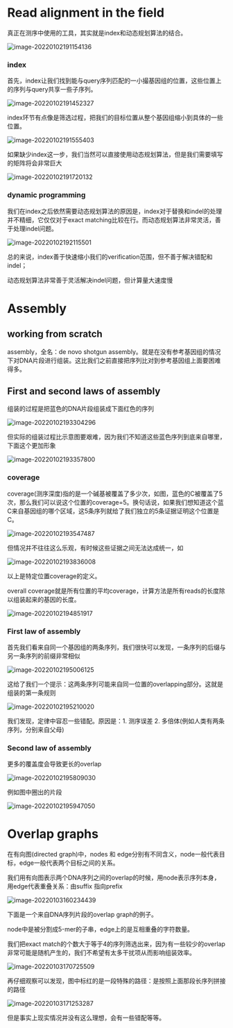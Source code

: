 # Read alignment in the field

真正在测序中使用的工具，其实就是index和动态规划算法的结合。

![image-20220102191154136](https://gitee.com/joy_thestraydog/typora1.0/raw/master/image-20220102191154136.png)

### index

首先，index让我们找到能与query序列匹配的一小撮基因组的位置，这些位置上的序列与query共享一些子序列。

![image-20220102191452327](https://gitee.com/joy_thestraydog/typora1.0/raw/master/image-20220102191452327.png)

index环节有点像是筛选过程，把我们的目标位置从整个基因组缩小到具体的一些位置。

![image-20220102191555403](https://gitee.com/joy_thestraydog/typora1.0/raw/master/image-20220102191555403.png)

如果缺少index这一步，我们当然可以直接使用动态规划算法，但是我们需要填写的矩阵将会非常巨大

![image-20220102191720132](https://gitee.com/joy_thestraydog/typora1.0/raw/master/image-20220102191720132.png)

### dynamic programming

我们在index之后依然需要动态规划算法的原因是，index对于替换和indel的处理并不精细，它仅仅对于exact matching比较在行。而动态规划算法非常灵活，善于处理indel问题。

![image-20220102192115501](https://gitee.com/joy_thestraydog/typora1.0/raw/master/image-20220102192115501.png)

总的来说，index善于快速缩小我们的verification范围，但不善于解决错配和indel；

动态规划算法非常善于灵活解决indel问题，但计算量大速度慢

# Assembly

## working from scratch

assembly，全名：de novo shotgun assembly。就是在没有参考基因组的情况下对DNA片段进行组装。这比我们之前直接把序列比对到参考基因组上面要困难得多。

## First and second laws of assembly

组装的过程是把蓝色的DNA片段组装成下面红色的序列

![image-20220102193304296](https://gitee.com/joy_thestraydog/typora1.0/raw/master/image-20220102193304296.png)

但实际的组装过程比示意图要艰难，因为我们不知道这些蓝色序列到底来自哪里，下面这个更加形象

![image-20220102193357800](https://gitee.com/joy_thestraydog/typora1.0/raw/master/image-20220102193357800.png)

### coverage

coverage(测序深度)指的是一个碱基被覆盖了多少次，如图，蓝色的C被覆盖了5次，那么我们可以说这个位置的coverage=5。换句话说，如果我们想知道这个蓝C来自基因组的哪个区域，这5条序列就给了我们独立的5条证据证明这个位置是C。

![image-20220102193547487](https://gitee.com/joy_thestraydog/typora1.0/raw/master/image-20220102193547487.png)

但情况并不往往这么乐观，有时候这些证据之间无法达成统一，如

![image-20220102193836008](https://gitee.com/joy_thestraydog/typora1.0/raw/master/image-20220102193836008.png)

以上是特定位置coverage的定义。

overall coverage就是所有位置的平均coverage，计算方法是所有reads的长度除以组装起来的基因的长度。

![image-20220102194851917](https://gitee.com/joy_thestraydog/typora1.0/raw/master/image-20220102194851917.png)

### First law of assembly

首先我们看来自同一个基因组的两条序列，我们很快可以发现，一条序列的后缀与另一条序列的前缀非常相似

![image-20220102195006125](https://gitee.com/joy_thestraydog/typora1.0/raw/master/image-20220102195006125.png)

这给了我们一个提示：这两条序列可能来自同一位置的overlapping部分。这就是组装的第一条规则

![image-20220102195210020](https://gitee.com/joy_thestraydog/typora1.0/raw/master/image-20220102195210020.png)

我们发现，定律中容忍一些错配。原因是：1. 测序误差 2. 多倍体(例如人类有两条序列，分别来自父母)

### Second law of assembly

更多的覆盖度会导致更长的overlap

![image-20220102195809030](https://gitee.com/joy_thestraydog/typora1.0/raw/master/image-20220102195809030.png)

例如图中圈出的片段

![image-20220102195947050](https://gitee.com/joy_thestraydog/typora1.0/raw/master/image-20220102195947050.png)

# Overlap graphs

在有向图(directed graph)中，nodes 和 edge分别有不同含义，node一般代表目标，edge一般代表两个目标之间的关系。

我们用有向图表示两个DNA序列之间的overlap的时候，用node表示序列本身，用edge代表重叠关系：由suffix 指向prefix

![image-20220103160234439](https://gitee.com/joy_thestraydog/typora1.0/raw/master/image-20220103160234439.png)

下面是一个来自DNA序列片段的overlap graph的例子。

node中是被分割成5-mer的子串，edge上的是互相重叠的字符数量。

我们把exact match的个数大于等于4的序列筛选出来，因为有一些较少的overlap非常可能是随机产生的，我们不希望有太多干扰项从而影响组装效率。

![image-20220103170725509](https://gitee.com/joy_thestraydog/typora1.0/raw/master/image-20220103170725509.png)

再仔细观察可以发现，图中标红的是一段特殊的路径：是按照上面那段长序列拼接的路径

![image-20220103171253287](https://gitee.com/joy_thestraydog/typora1.0/raw/master/image-20220103171253287.png)

但是事实上现实情况并没有这么理想，会有一些错配等等。